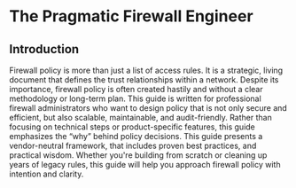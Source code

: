 # The Pragmatic Firewall Engineer

## Introduction

Firewall policy is more than just a list of access rules. It is a strategic,
living document that defines the trust relationships within a network. Despite
its importance, firewall policy is often created hastily and without a clear
methodology or long-term plan. This guide is written for professional firewall
administrators who want to design policy that is not only secure and efficient,
but also scalable, maintainable, and audit-friendly. Rather than focusing on
technical steps or product-specific features, this guide emphasizes the “why”
behind policy decisions. This guide presents a vendor-neutral framework, that
includes proven best practices, and practical wisdom. Whether you're building
from scratch or cleaning up years of legacy rules, this guide will help you
approach firewall policy with intention and clarity.
